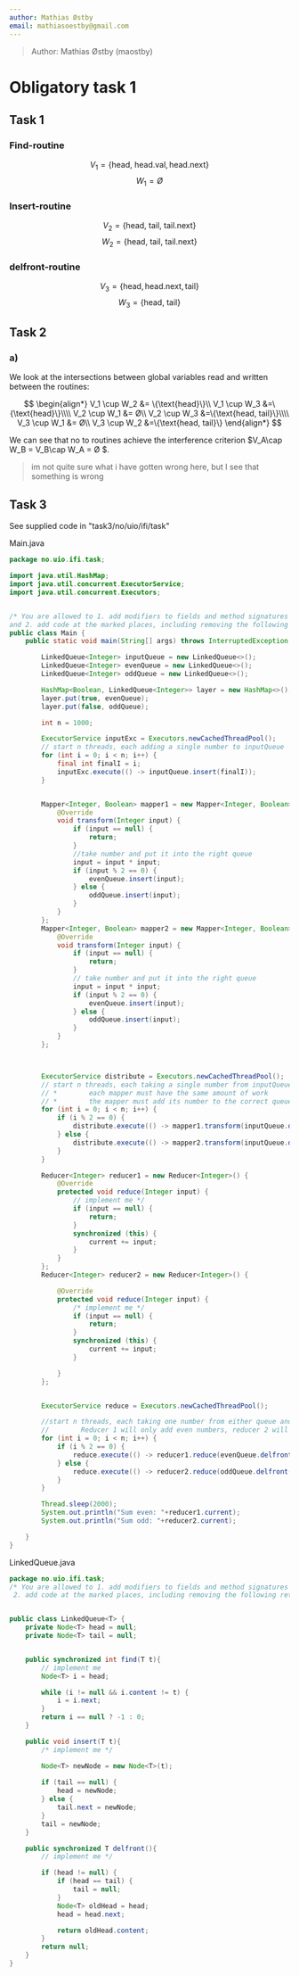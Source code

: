 ```yaml
---
author: Mathias Østby
email: mathiasoestby@gmail.com
---
```

> Author: Mathias Østby (maostby)

# Obligatory task 1

## Task 1

### Find-routine

$$V_1 = \{\text{head, head.val}, \text{head.next}\}$$
$$W_1 = Ø$$

### Insert-routine

$$V_2 = \{\text{head, tail, tail.next}\}$$
$$W_2 = \{\text{head, tail, tail.next}\}$$

### delfront-routine

$$V_3 = \{\text{head}, \text{head.next}, \text{tail}\}$$
$$W_3 = \{\text{head, tail}\}$$


## Task 2

### a)
We look at the intersections between global variables read and written between the routines: 

$$
\begin{align*} 
    V_1 \cup W_2 &= \{\text{head}\}\\ 
    V_1 \cup W_3 &=\{\text{head}\}\\\\
    V_2 \cup W_1 &= Ø\\
    V_2 \cup W_3 &=\{\text{head, tail}\}\\\\
    V_3 \cup W_1 &= Ø\\
    V_3 \cup W_2 &=\{\text{head, tail}\}
\end{align*}
$$

We can see that no to routines achieve the interference criterion $V_A\cap W_B = V_B\cap W_A = Ø $.

> im not quite sure what i have gotten wrong here, but I see that something is wrong

## Task 3
See supplied code in "task3/no/uio/ifi/task"

Main.java
```java
package no.uio.ifi.task;

import java.util.HashMap;
import java.util.concurrent.ExecutorService;
import java.util.concurrent.Executors;


/* You are allowed to 1. add modifiers to fields and method signatures of subclasses, 
and 2. add code at the marked places, including removing the following return */
public class Main {
    public static void main(String[] args) throws InterruptedException {

        LinkedQueue<Integer> inputQueue = new LinkedQueue<>();
        LinkedQueue<Integer> evenQueue = new LinkedQueue<>();
        LinkedQueue<Integer> oddQueue = new LinkedQueue<>();

        HashMap<Boolean, LinkedQueue<Integer>> layer = new HashMap<>();
        layer.put(true, evenQueue);
        layer.put(false, oddQueue);

        int n = 1000;

        ExecutorService inputExc = Executors.newCachedThreadPool();
        // start n threads, each adding a single number to inputQueue
        for (int i = 0; i < n; i++) {
            final int finalI = i;
            inputExc.execute(() -> inputQueue.insert(finalI));
        }


        Mapper<Integer, Boolean> mapper1 = new Mapper<Integer, Boolean>(layer) {
            @Override
            void transform(Integer input) {
                if (input == null) {
                    return;
                }
                //take number and put it into the right queue
                input = input * input;
                if (input % 2 == 0) {
                    evenQueue.insert(input);
                } else {
                    oddQueue.insert(input);
                }
            }
        };
        Mapper<Integer, Boolean> mapper2 = new Mapper<Integer, Boolean>(layer) {
            @Override
            void transform(Integer input) {
                if (input == null) {
                    return;
                }
                // take number and put it into the right queue 
                input = input * input;
                if (input % 2 == 0) {
                    evenQueue.insert(input);
                } else {
                    oddQueue.insert(input);
                }
            }
        };



        ExecutorService distribute = Executors.newCachedThreadPool();
        // start n threads, each taking a single number from inputQueue to either mapper1 or mapper2
        // *        each mapper must have the same amount of work
        // *        the mapper must add its number to the correct queue*/
        for (int i = 0; i < n; i++) {
            if (i % 2 == 0) {
                distribute.execute(() -> mapper1.transform(inputQueue.delfront()));
            } else {
                distribute.execute(() -> mapper2.transform(inputQueue.delfront()));
            }
        }

        Reducer<Integer> reducer1 = new Reducer<Integer>() {
            @Override
            protected void reduce(Integer input) {
                // implement me */
                if (input == null) {
                    return;
                }
                synchronized (this) {
                    current += input;
                }
            }
        };
        Reducer<Integer> reducer2 = new Reducer<Integer>() {

            @Override
            protected void reduce(Integer input) {
                /* implement me */
                if (input == null) {
                    return;
                }
                synchronized (this) {
                    current += input;
                }

            }
        };


        ExecutorService reduce = Executors.newCachedThreadPool();

        //start n threads, each taking one number from either queue and giving it to a reducer.
        //        Reducer 1 will only add even numbers, reducer 2 will only add odd numbers */
        for (int i = 0; i < n; i++) {
            if (i % 2 == 0) {
                reduce.execute(() -> reducer1.reduce(evenQueue.delfront()));                    
            } else {
                reduce.execute(() -> reducer2.reduce(oddQueue.delfront()));
            }
        }

        Thread.sleep(2000);
        System.out.println("Sum even: "+reducer1.current);
        System.out.println("Sum odd: "+reducer2.current);

    }
}
```

LinkedQueue.java
```java
package no.uio.ifi.task;
/* You are allowed to 1. add modifiers to fields and method signatures and
 2. add code at the marked places, including removing the following return */


public class LinkedQueue<T> {
    private Node<T> head = null;
    private Node<T> tail = null;


    public synchronized int find(T t){
        // implement me
        Node<T> i = head;

        while (i != null && i.content != t) {
            i = i.next;
        }
        return i == null ? -1 : 0;
    }

    public void insert(T t){
        /* implement me */

        Node<T> newNode = new Node<T>(t);
        
        if (tail == null) {
            head = newNode;
        } else {
            tail.next = newNode;
        }
        tail = newNode;
    }

    public synchronized T delfront(){
        // implement me */

        if (head != null) {
            if (head == tail) {
                tail = null;
            }
            Node<T> oldHead = head;
            head = head.next;

            return oldHead.content;
        }
        return null;
    }
}

```
